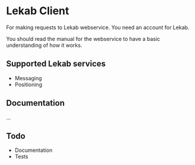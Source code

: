 # Lekab Client

For making requests to Lekab webservice. You need an account for Lekab.

You should read the manual for the webservice to have a basic understanding of how it works.

## Supported Lekab services

- Messaging
- Positioning

## Documentation

...

## Todo

- Documentation
- Tests
